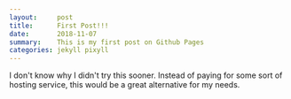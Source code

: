 ```yaml
---
layout:     post
title:      First Post!!!
date:       2018-11-07
summary:    This is my first post on Github Pages
categories: jekyll pixyll
---
```


I don't know why I didn't try this sooner.  Instead of paying for some sort of hosting service, this would be a great alternative for my needs.
